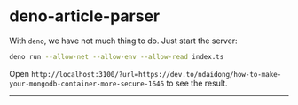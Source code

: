 # deno-article-parser

With `deno`, we have not much thing to do. Just start the server:

```bash
deno run --allow-net --allow-env --allow-read index.ts
```

Open `http://localhost:3100/?url=https://dev.to/ndaidong/how-to-make-your-mongodb-container-more-secure-1646` to see the result.

---
